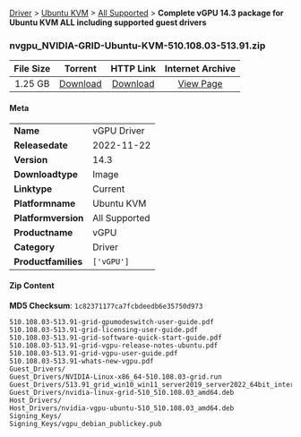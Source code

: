 
[Driver](/README.md)  >  [Ubuntu KVM](/index/Driver/Ubuntu_KVM.md)  >  [All Supported](/index/Driver/Ubuntu_KVM/All_Supported.md)  >  **Complete vGPU 14.3 package for Ubuntu KVM ALL including supported guest drivers**


### nvgpu_NVIDIA-GRID-Ubuntu-KVM-510.108.03-513.91.zip

| **File Size** | **Torrent**  | **HTTP Link** | **Internet Archive** |
|:-------------:|:------------:|:-------------:|:--------------------:|
| 1.25 GB |  [Download](https://archive.org/download/nvgpu_NVIDIA-GRID-Ubuntu-KVM-510.108.03-513.91.zip/nvgpu_NVIDIA-GRID-Ubuntu-KVM-510.108.03-513.91.zip_archive.torrent)       | [Download](https://archive.org/compress/nvgpu_NVIDIA-GRID-Ubuntu-KVM-510.108.03-513.91.zip) | [View Page](https://archive.org/details/nvgpu_NVIDIA-GRID-Ubuntu-KVM-510.108.03-513.91.zip)       |

#### Meta

<table>
<tr><td><strong>Name</strong></td><td>vGPU Driver</td></tr>
<tr><td><strong>Releasedate</strong></td><td>2022-11-22</td></tr>
<tr><td><strong>Version</strong></td><td>14.3</td></tr>
<tr><td><strong>Downloadtype</strong></td><td>Image</td></tr>
<tr><td><strong>Linktype</strong></td><td>Current</td></tr>
<tr><td><strong>Platformname</strong></td><td>Ubuntu KVM</td></tr>
<tr><td><strong>Platformversion</strong></td><td>All Supported</td></tr>
<tr><td><strong>Productname</strong></td><td>vGPU</td></tr>
<tr><td><strong>Category</strong></td><td>Driver</td></tr>
<tr><td><strong>Productfamilies</strong></td><td><code>['vGPU']</code></td></tr>
</table>

#### Zip Content

**MD5 Checksum**: `1c82371177ca7fcbdeedb6e35750d973`

```text
510.108.03-513.91-grid-gpumodeswitch-user-guide.pdf
510.108.03-513.91-grid-licensing-user-guide.pdf
510.108.03-513.91-grid-software-quick-start-guide.pdf
510.108.03-513.91-grid-vgpu-release-notes-ubuntu.pdf
510.108.03-513.91-grid-vgpu-user-guide.pdf
510.108.03-513.91-whats-new-vgpu.pdf
Guest_Drivers/
Guest_Drivers/NVIDIA-Linux-x86_64-510.108.03-grid.run
Guest_Drivers/513.91_grid_win10_win11_server2019_server2022_64bit_international.exe
Guest_Drivers/nvidia-linux-grid-510_510.108.03_amd64.deb
Host_Drivers/
Host_Drivers/nvidia-vgpu-ubuntu-510_510.108.03_amd64.deb
Signing_Keys/
Signing_Keys/vgpu_debian_publickey.pub
```